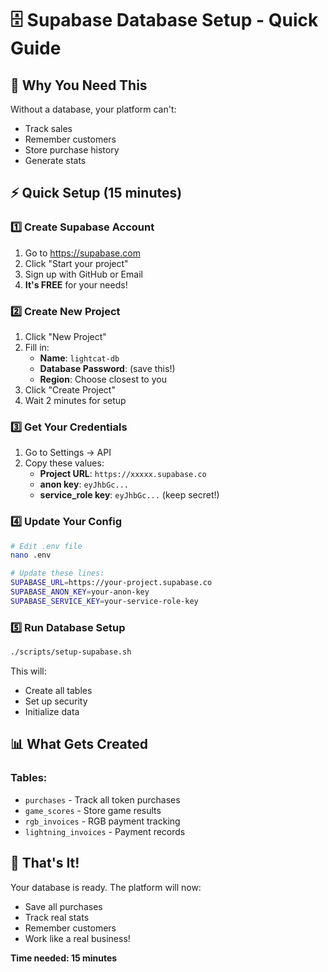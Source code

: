 # 🗄️ Supabase Database Setup - Quick Guide

## 🎯 Why You Need This
Without a database, your platform can't:
- Track sales
- Remember customers
- Store purchase history
- Generate stats

## ⚡ Quick Setup (15 minutes)

### 1️⃣ Create Supabase Account
1. Go to https://supabase.com
2. Click "Start your project"
3. Sign up with GitHub or Email
4. **It's FREE** for your needs!

### 2️⃣ Create New Project
1. Click "New Project"
2. Fill in:
   - **Name**: `lightcat-db`
   - **Database Password**: (save this!)
   - **Region**: Choose closest to you
3. Click "Create Project"
4. Wait 2 minutes for setup

### 3️⃣ Get Your Credentials
1. Go to Settings → API
2. Copy these values:
   - **Project URL**: `https://xxxxx.supabase.co`
   - **anon key**: `eyJhbGc...`
   - **service_role key**: `eyJhbGc...` (keep secret!)

### 4️⃣ Update Your Config
```bash
# Edit .env file
nano .env

# Update these lines:
SUPABASE_URL=https://your-project.supabase.co
SUPABASE_ANON_KEY=your-anon-key
SUPABASE_SERVICE_KEY=your-service-role-key
```

### 5️⃣ Run Database Setup
```bash
./scripts/setup-supabase.sh
```

This will:
- Create all tables
- Set up security
- Initialize data

## 📊 What Gets Created

### Tables:
- `purchases` - Track all token purchases
- `game_scores` - Store game results
- `rgb_invoices` - RGB payment tracking
- `lightning_invoices` - Payment records

## 🚀 That's It!

Your database is ready. The platform will now:
- Save all purchases
- Track real stats
- Remember customers
- Work like a real business!

**Time needed: 15 minutes**